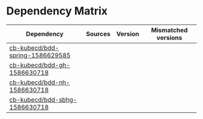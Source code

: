 # Dependency Matrix

Dependency | Sources | Version | Mismatched versions
---------- | ------- | ------- | -------------------
[cb-kubecd/bdd-spring-1586629585](https://github.com/cb-kubecd/bdd-spring-1586629585.git) |  | []() | 
[cb-kubecd/bdd-gh-1586630718](https://github.com/cb-kubecd/bdd-gh-1586630718.git) |  | []() | 
[cb-kubecd/bdd-nh-1586630718](https://github.com/cb-kubecd/bdd-nh-1586630718.git) |  | []() | 
[cb-kubecd/bdd-sbhg-1586630718](https://github.com/cb-kubecd/bdd-sbhg-1586630718.git) |  | []() | 
